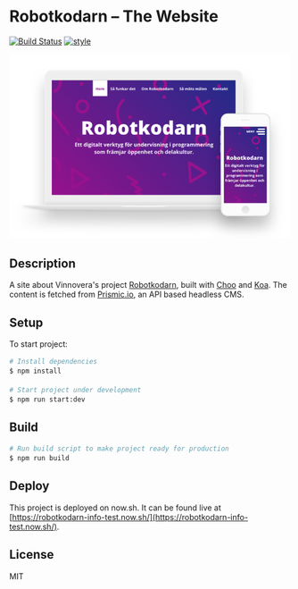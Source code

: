 # Robotkodarn – The Website

[![Build Status](https://travis-ci.org/Vinnovera/robotkodarn_about.svg?branch=master)](https://travis-ci.org/Vinnovera/robotkodarn_about) [![style](https://img.shields.io/badge/code%20style-standard-brightgreen.svg)](https://github.com/Vinnovera/robotkodarn_about)

![The website on different devices](https://github.com/Vinnovera/robotkodarn_about/blob/master/README-cover.png "Screenshots of the website")

## Description
A site about Vinnovera's project [Robotkodarn](https://github.com/Vinnovera/robotkodarn), built with [Choo](https://github.com/choojs/) and [Koa](https://github.com/koajs/koa). The content is fetched from [Prismic.io](https://prismic.io), an API based headless CMS.

## Setup
To start project:

```bash
# Install dependencies
$ npm install

# Start project under development
$ npm run start:dev

```

## Build
```bash
# Run build script to make project ready for production
$ npm run build

```

## Deploy
This project is deployed on now.sh. It can be found live at [https://robotkodarn-info-test.now.sh/](https://robotkodarn-info-test.now.sh/).


## License
MIT
